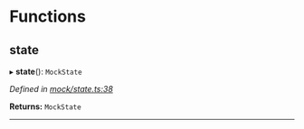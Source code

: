 

# Functions

<a id="state"></a>

##  state

▸ **state**(): `MockState`

*Defined in [mock/state.ts:38](https://github.com/polkadot-js/api/blob/e103e98/packages/rpc-provider/src/mock/state.ts#L38)*

**Returns:** `MockState`

___

